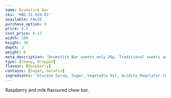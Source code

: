```yaml
---
name: Drumstick Bar
sku: 'HBG-SI-020-01'
available: FALSE
purchase_option: 0
price: 0.2
cost_price: 0.12
width: 180
height: 30
depth: 3
weight: 0
meta_description: 'Drumstick Bar sweets only 20p. Traditional sweets and more at Humbugs Confectionery Store. Specialists in satisfying your sweet tooth!'
type: [Chewy, Wrapped]
flavour: [Raspberry]
contains: [Sugar, Gelatin]
ingredients: 'Glucose Syrup, Sugar, Vegetable Oil, Acidity Regulator (Citric Acid), Gelatine, Emulsifier (Glycerol Mono Stearate), Flavouring, Natural Colours'
---
```

Raspberry and milk flavoured chew bar.